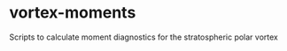 vortex-moments
==============

Scripts to calculate moment diagnostics for the stratospheric polar vortex
